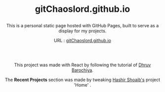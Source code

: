 #
# <p align="center">gitChaoslord.github.io </p>
<p align="center">This is a personal static page hosted with GitHub Pages, built to serve as a display for my projects.</p>
<p align="center">URL : <a href="https://gitchaoslord.github.io"  rel="nofollow">gitChaoslord.github.io</a></p>
<br>  
<br>
<p align="center">This project was made with React by following the tutorial of <a href="https://www.freecodecamp.org/news/portfolio-app-using-react-618814e35843/" target="_blank">Dhruv Barochiya</a>.</p>
<p align="center">The <strong>Recent Projects</strong> section was made by tweaking <a href="https://hashirshoaeb.com/" target="_blank">Hashir Shoaib's</a> project 'Home' .</p> 
